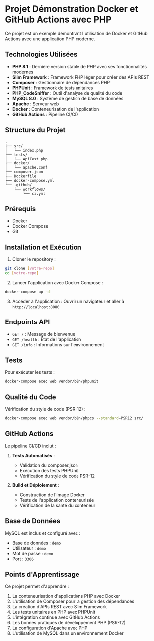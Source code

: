 # Projet Démonstration Docker et GitHub Actions avec PHP

Ce projet est un exemple démontrant l'utilisation de Docker et GitHub Actions avec une application PHP moderne.
## Technologies Utilisées

- **PHP 8.1** : Dernière version stable de PHP avec ses fonctionnalités modernes
- **Slim Framework** : Framework PHP léger pour créer des APIs REST
- **Composer** : Gestionnaire de dépendances PHP
- **PHPUnit** : Framework de tests unitaires
- **PHP_CodeSniffer** : Outil d'analyse de qualité du code
- **MySQL 8.0** : Système de gestion de base de données
- **Apache** : Serveur web
- **Docker** : Conteneurisation de l'application
- **GitHub Actions** : Pipeline CI/CD

## Structure du Projet

```
.
├── src/
│   └── index.php
├── tests/
│   └── ApiTest.php
├── docker/
│   └── apache.conf
├── composer.json
├── Dockerfile
├── docker-compose.yml
└── .github/
    └── workflows/
        └── ci.yml
```

## Prérequis

- Docker
- Docker Compose
- Git

## Installation et Exécution

1. Cloner le repository :
```bash
git clone [votre-repo]
cd [votre-repo]
```

2. Lancer l'application avec Docker Compose :
```bash
docker-compose up -d
```

3. Accéder à l'application :
Ouvrir un navigateur et aller à `http://localhost:8080`

## Endpoints API

- `GET /` : Message de bienvenue
- `GET /health` : État de l'application
- `GET /info` : Informations sur l'environnement

## Tests

Pour exécuter les tests :
```bash
docker-compose exec web vendor/bin/phpunit
```

## Qualité du Code

Vérification du style de code (PSR-12) :
```bash
docker-compose exec web vendor/bin/phpcs --standard=PSR12 src/
```

## GitHub Actions

Le pipeline CI/CD inclut :
1. **Tests Automatisés** :
   - Validation du composer.json
   - Exécution des tests PHPUnit
   - Vérification du style de code PSR-12

2. **Build et Déploiement** :
   - Construction de l'image Docker
   - Tests de l'application conteneurisée
   - Vérification de la santé du conteneur

## Base de Données

MySQL est inclus et configuré avec :
- Base de données : `demo`
- Utilisateur : `demo`
- Mot de passe : `demo`
- Port : `3306`

## Points d'Apprentissage

Ce projet permet d'apprendre :
1. La conteneurisation d'applications PHP avec Docker
2. L'utilisation de Composer pour la gestion des dépendances
3. La création d'APIs REST avec Slim Framework
4. Les tests unitaires en PHP avec PHPUnit
5. L'intégration continue avec GitHub Actions
6. Les bonnes pratiques de développement PHP (PSR-12)
7. La configuration d'Apache avec PHP
8. L'utilisation de MySQL dans un environnement Docker
